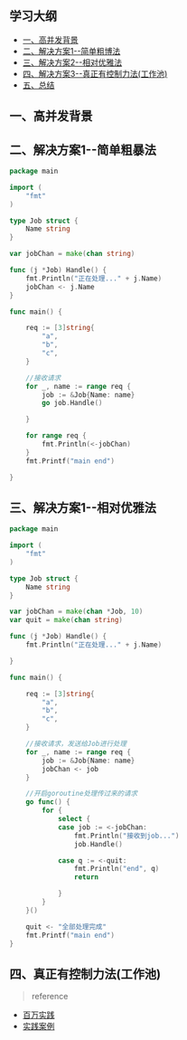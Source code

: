 ## 学习大纲
* [一、高并发背景](#1)
* [二、解决方案1--简单粗博法](#2)
* [三、解决方案2--相对优雅法](#3)
* [四、解决方案3--真正有控制力法(工作池)](#4)
* [五、总结](#5)

## <span id="1">一、高并发背景</span>


## <span id="2">二、解决方案1--简单粗暴法</span>
~~~go
package main

import (
	"fmt"
)

type Job struct {
	Name string
}

var jobChan = make(chan string)

func (j *Job) Handle() {
	fmt.Println("正在处理..." + j.Name)
	jobChan <- j.Name
}

func main() {

	req := [3]string{
		"a",
		"b",
		"c",
	}

	//接收请求
	for _, name := range req {
		job := &Job{Name: name}
		go job.Handle()

	}

	for range req {
		fmt.Println(<-jobChan)
	}
	fmt.Printf("main end")

}

~~~

## <span id="2">三、解决方案1--相对优雅法</span>
~~~go
package main

import (
	"fmt"
)

type Job struct {
	Name string
}

var jobChan = make(chan *Job, 10)
var quit = make(chan string)

func (j *Job) Handle() {
	fmt.Println("正在处理..." + j.Name)

}

func main() {

	req := [3]string{
		"a",
		"b",
		"c",
	}

	//接收请求，发送给Job进行处理
	for _, name := range req {
		job := &Job{Name: name}
		jobChan <- job
	}

	//开启goroutine处理传过来的请求
	go func() {
		for {
			select {
			case job := <-jobChan:
				fmt.Println("接收到job...")
				job.Handle()

			case q := <-quit:
				fmt.Println("end", q)
				return

			}
		}
	}()

	quit <- "全部处理完成"
	fmt.Printf("main end")
}

~~~
## <span id="3">四、真正有控制力法(工作池)</span>


>reference
* [百万实践](https://blog.csdn.net/Jeanphorn/article/details/79018205)
* [实践案例](https://blog.csdn.net/artong0416/article/details/77530843#%E7%9C%9F%E6%AD%A3%E6%8E%A7%E5%88%B6%E5%8D%8F%E7%A8%8B%E6%95%B0%E9%87%8F%E5%B9%B6%E5%8F%91%E6%89%A7%E8%A1%8C%E7%9A%84%E4%BB%BB%E5%8A%A1%E6%95%B0)
